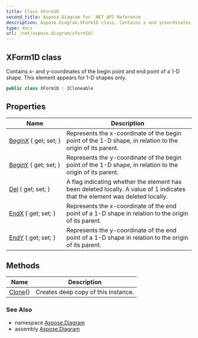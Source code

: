 ```yaml
---
title: Class XForm1D
second_title: Aspose.Diagram for .NET API Reference
description: Aspose.Diagram.XForm1D class. Contains x and ycoordinates of the begin point and end point of a 1D shape. This element appears for 1D shapes only
type: docs
url: /net/aspose.diagram/xform1d/
---
```

## XForm1D class

Contains x- and y-coordinates of the begin point and end point of a 1-D shape. This element appears for 1-D shapes only.

```csharp
public class XForm1D : ICloneable
```

## Properties

| Name | Description |
| --- | --- |
| [BeginX](../../aspose.diagram/xform1d/beginx/) { get; set; } | Represents the x-coordinate of the begin point of the 1-D shape, in relation to the origin of its parent. |
| [BeginY](../../aspose.diagram/xform1d/beginy/) { get; set; } | Represents the y-coordinate of the begin point of the 1-D shape, in relation to the origin of its parent. |
| [Del](../../aspose.diagram/xform1d/del/) { get; set; } | A flag indicating whether the element has been deleted locally. A value of 1 indicates that the element was deleted locally. |
| [EndX](../../aspose.diagram/xform1d/endx/) { get; set; } | Represents the x-coordinate of the end point of a 1-D shape in relation to the origin of its parent. |
| [EndY](../../aspose.diagram/xform1d/endy/) { get; set; } | Represents the y-coordinate of the end point of a 1-D shape in relation to the origin of its parent. |

## Methods

| Name | Description |
| --- | --- |
| [Clone](../../aspose.diagram/xform1d/clone/)() | Creates deep copy of this instance. |

### See Also

* namespace [Aspose.Diagram](../../aspose.diagram/)
* assembly [Aspose.Diagram](../../)


